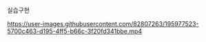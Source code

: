 
실습구현


https://user-images.githubusercontent.com/82807263/195977523-5700c463-d195-4ff5-b66c-3f20fd341bbe.mp4

